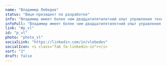 ```yaml
---
name: "Владимир Лебедев"
status: "Вице-президент по разработке"
info: "Владимир имеет более чем двадцатипятилетний опыт управления технологиями в финтехе, телекоммуникационных и медиакомпаниях. Его заслугами являются и создание первого узла FidoNet в Советском Союзе, и первое приложение для дистанционного банковского обслуживания с использованием криптографии асимметричных ключей в России, и первый интернет-провайдер в Западной Сибири."
infoFull: "Владимир имеет более чем двадцатипятилетний опыт управления технологиями в финтехе, телекоммуникационных и медиакомпаниях. Его заслугами являются и создание первого узла FidoNet в Советском Союзе, и первое приложение для дистанционного банковского обслуживания с использованием криптографии асимметричных ключей в России, и первый интернет-провайдер в Западной Сибири. Владимир был генеральным директором российской фондовой биржи, где создал ее торговую систему и сетевую инфраструктуру. Он занимал руководящие должности в Вымпелкоме (VEON) (телекоммуникационной компании с более чем 200 миллионами абонентов), Сбербанке (крупнейшем банке Восточной Европы), Московской городской телефонной сети, Orange Business Services, Lucent Technologies и Mail.Ru Group (крупнейшая интернет-медиа компания в России). За свою карьеру он возглавил и успешно реализовал множество передовых проектов, в дополнение к запуску собственных компаний (CPM и Cybertonica)."
link: "#p_vl"
id: "p_vl"
photo: "photo_vl"
socialLink: "https://linkedin.com/in/vlebedev"
socialIcon: <i class="fab fa-linkedin-in"></i>
sort: "2"
draft: false
---
```

